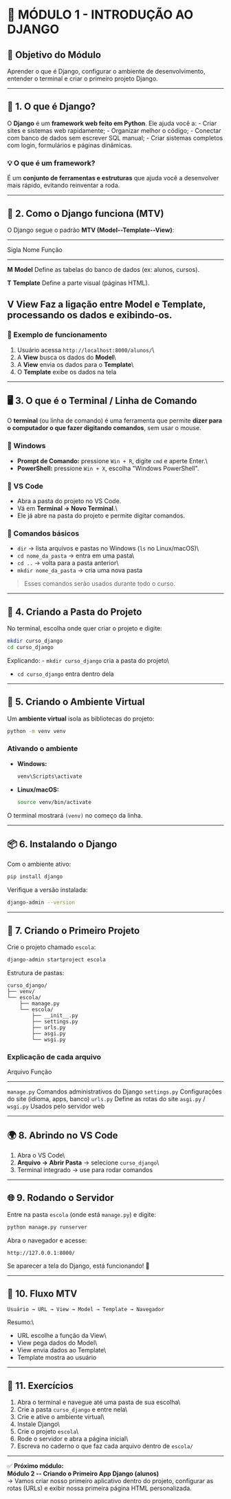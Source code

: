 # 📗 MÓDULO 1 - INTRODUÇÃO AO DJANGO

## 🎯 Objetivo do Módulo

Aprender o que é Django, configurar o ambiente de desenvolvimento, entender o terminal e criar o primeiro projeto Django.

------------------------------------------------------------------------

## 🧩 1. O que é Django?

O **Django** é um **framework web feito em Python**. Ele ajuda você a: -
Criar sites e sistemas web rapidamente; - Organizar melhor o código; -
Conectar com banco de dados sem escrever SQL manual; - Criar sistemas
completos com login, formulários e páginas dinâmicas.

### 💡 O que é um framework?

É um **conjunto de ferramentas e estruturas** que ajuda você a
desenvolver mais rápido, evitando reinventar a roda.

------------------------------------------------------------------------

## 🧠 2. Como o Django funciona (MTV)

O Django segue o padrão **MTV (Model--Template--View)**:

  -----------------------------------------------------------------------
  Sigla                     Nome                Função
  ------------------------- ------------------- -------------------------
  **M**                     **Model**           Define as tabelas do
                                                banco de dados (ex:
                                                alunos, cursos).

  **T**                     **Template**        Define a parte visual
                                                (páginas HTML).

  **V**                     **View**            Faz a ligação entre Model
                                                e Template, processando
                                                os dados e exibindo-os.
  -----------------------------------------------------------------------

### 🧭 Exemplo de funcionamento

1.  Usuário acessa `http://localhost:8000/alunos/`\
2.  A **View** busca os dados do **Model**\
3.  A **View** envia os dados para o **Template**\
4.  O **Template** exibe os dados na tela

------------------------------------------------------------------------

## 🖥 3. O que é o Terminal / Linha de Comando

O **terminal** (ou linha de comando) é uma ferramenta que permite
**dizer para o computador o que fazer digitando comandos**, sem usar o
mouse.

### 🔹 Windows

-   **Prompt de Comando:** pressione `Win + R`, digite `cmd` e aperte
    Enter.\
-   **PowerShell:** pressione `Win + X`, escolha "Windows PowerShell".

### 🔹 VS Code

-   Abra a pasta do projeto no VS Code.
-   Vá em **Terminal → Novo Terminal**.\
-   Ele já abre na pasta do projeto e permite digitar comandos.

### 🔹 Comandos básicos

-   `dir` → lista arquivos e pastas no Windows (`ls` no Linux/macOS)\
-   `cd nome_da_pasta` → entra em uma pasta\
-   `cd ..` → volta para a pasta anterior\
-   `mkdir nome_da_pasta` → cria uma nova pasta

> Esses comandos serão usados durante todo o curso.

------------------------------------------------------------------------

## 💾 4. Criando a Pasta do Projeto

No terminal, escolha onde quer criar o projeto e digite:

``` bash
mkdir curso_django
cd curso_django
```

Explicando: - `mkdir curso_django` cria a pasta do projeto\
- `cd curso_django` entra dentro dela

------------------------------------------------------------------------

## 🧰 5. Criando o Ambiente Virtual

Um **ambiente virtual** isola as bibliotecas do projeto:

``` bash
python -m venv venv
```

### Ativando o ambiente

-   **Windows:**

    ``` bash
    venv\Scripts\activate
    ```

-   **Linux/macOS:**

    ``` bash
    source venv/bin/activate
    ```

O terminal mostrará `(venv)` no começo da linha.

------------------------------------------------------------------------

## 📦 6. Instalando o Django

Com o ambiente ativo:

``` bash
pip install django
```

Verifique a versão instalada:

``` bash
django-admin --version
```

------------------------------------------------------------------------

## 🚀 7. Criando o Primeiro Projeto

Crie o projeto chamado `escola`:

``` bash
django-admin startproject escola
```

Estrutura de pastas:

    curso_django/
    ├── venv/
    └── escola/
        ├── manage.py
        └── escola/
            ├── __init__.py
            ├── settings.py
            ├── urls.py
            ├── asgi.py
            └── wsgi.py

### Explicação de cada arquivo

  Arquivo                 Função
  ----------------------- ---------------------------------------------
  `manage.py`             Comandos administrativos do Django
  `settings.py`           Configurações do site (idioma, apps, banco)
  `urls.py`               Define as rotas do site
  `asgi.py` / `wsgi.py`   Usados pelo servidor web

------------------------------------------------------------------------

## 🌍 8. Abrindo no VS Code

1.  Abra o VS Code\
2.  **Arquivo → Abrir Pasta** → selecione `curso_django`\
3.  Terminal integrado → use para rodar comandos

------------------------------------------------------------------------

## 🌐 9. Rodando o Servidor

Entre na pasta `escola` (onde está `manage.py`) e digite:

``` bash
python manage.py runserver
```

Abra o navegador e acesse:

    http://127.0.0.1:8000/

Se aparecer a tela do Django, está funcionando! 🎉

------------------------------------------------------------------------

## 🧩 10. Fluxo MTV

    Usuário → URL → View → Model → Template → Navegador

Resumo:\
- URL escolhe a função da View\
- View pega dados do Model\
- View envia dados ao Template\
- Template mostra ao usuário

------------------------------------------------------------------------

## 🧪 11. Exercícios

1.  Abra o terminal e navegue até uma pasta de sua escolha\
2.  Crie a pasta `curso_django` e entre nela\
3.  Crie e ative o ambiente virtual\
4.  Instale Django\
5.  Crie o projeto `escola`\
6.  Rode o servidor e abra a página inicial\
7.  Escreva no caderno o que faz cada arquivo dentro de `escola/`

------------------------------------------------------------------------

✅ **Próximo módulo:**\
**Módulo 2 -- Criando o Primeiro App Django (alunos)**\
→ Vamos criar nosso primeiro aplicativo dentro do projeto, configurar as
rotas (URLs) e exibir nossa primeira página HTML personalizada.
